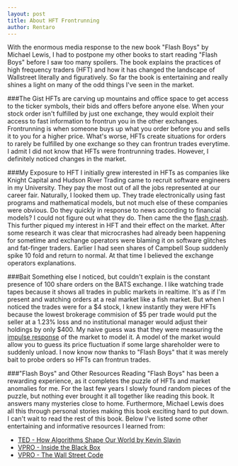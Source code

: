 ```yaml
---
layout: post
title: About HFT Frontrunning
author: Rentaro
---
```


With the enormous media response to the new book "Flash Boys" by Michael Lewis, I had to postpone my other books to start reading "Flash Boys" before I saw too many spoilers. The book explains the practices of high frequency traders (HFT) and how it has changed the landscape of Wallstreet literally and figuratively. So far the book is entertaining and really shines a light on many of the odd things I've seen in the market.

###The Gist
HFTs are carving up mountains and office space to get access to the ticker symbols, their bids and offers before anyone else. When your stock order isn't fulfilled by just one exchange, they would exploit their access to fast information to frontrun you in the other exchanges. Frontrunning is when someone buys up what you order before you and sells it to you for a higher price. What's worse, HFTs create situations for orders to rarely be fulfilled by one exchange so they can frontrun trades everytime. I admit I did not know that HFTs were frontrunning trades. However, I definitely noticed changes in the market. 

###My Exposure to HFT
I initially grew interested in HFTs as companies like Knight Capital and Hudson River Trading came to recruit software engineers in my University. They pay the most out of all the jobs represented at our career fair. Naturally, I looked them up. They trade electronically using fast programs and mathematical models, but not much else of these companies were obvious. Do they quickly in response to news according to financial models? I could not figure out what they do. Then came the the [flash crash](http://en.wikipedia.org/wiki/2010_Flash_Crash). This further piqued my interest in HFT and their effect on the market. After some research it was clear that microcrashes had already been happening for sometime and exchange operators were blaming it on software glitches and fat-finger traders. Earlier I had seen shares of Campbell Soup suddenly spike 10 fold and return to normal. At that time I believed the exchange operators explanations.

###Bait
Something else I noticed, but couldn't explain is the constant presence of 100 share orders on the BATS exchange. I like watching trade tapes because it shows all trades in public markets in realtime. It's as if I'm present and watching orders at a real market like a fish market. But when I noticed the trades were for a $4 stock, I knew instantly they were HFTs because the lowest brokerage commision of $5 per trade would put the seller at a 1.23% loss and no institutional manager would adjust their holdings by only $400. My naive guess was that they were measuring the [impulse response](http://en.wikipedia.org/wiki/Impulse_response) of the market to model it. A model of the market would allow you to guess its price fluctuation if some large shareholder were to suddenly unload. I now know now thanks to "Flash Boys" that it was merely bait to probe orders so HFTs can frontrun trades.

###"Flash Boys" and Other Resources
Reading "Flash Boys" has been a rewarding experience, as it completes the puzzle of HFTs and market anomalies for me. For the last few years I slowly found random pieces of the puzzle, but nothing ever brought it all together like reading this book. It answers many mysteries close to home. Furthermore, Michael Lewis does all this through personal stories making this book exciting hard to put down. I can't wait to read the rest of this book. Below I've listed some other entertaining and informative resources I learned from:

- [TED - How Algorithms Shape Our World by Kevin Slavin](https://www.youtube.com/watch?v=ENWVRcMGDoU)
- [VPRO - Inside the Black Box](https://www.youtube.com/watch?v=aq1Ln1UCoEU)
- [VPRO - The Wall Street Code](https://www.youtube.com/watch?v=kFQJNeQDDHA)
